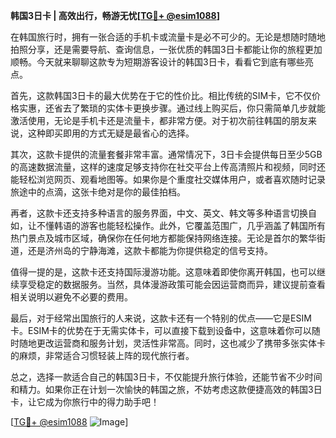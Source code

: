 **韩国3日卡 | 高效出行，畅游无忧[[TG💪+ @esim1088](https://t.me/s/esim1088)]**

在韩国旅行时，拥有一张合适的手机卡或流量卡是必不可少的。无论是想随时随地拍照分享，还是需要导航、查询信息，一张优质的韩国3日卡都能让你的旅程更加顺畅。今天就来聊聊这款专为短期游客设计的韩国3日卡，看看它到底有哪些亮点。

首先，这款韩国3日卡的最大优势在于它的性价比。相比传统的SIM卡，它不仅价格实惠，还省去了繁琐的实体卡更换步骤。通过线上购买后，你只需简单几步就能激活使用，无论是手机卡还是流量卡，都非常方便。对于初次前往韩国的朋友来说，这种即买即用的方式无疑是最省心的选择。

其次，这款卡提供的流量套餐非常丰富。通常情况下，3日卡会提供每日至少5GB的高速数据流量，这样的速度足够支持你在社交平台上传高清照片和视频，同时还能轻松浏览网页、观看地图等。如果你是个重度社交媒体用户，或者喜欢随时记录旅途中的点滴，这张卡绝对是你的最佳拍档。

再者，这款卡还支持多种语言的服务界面，中文、英文、韩文等多种语言切换自如，让不懂韩语的游客也能轻松操作。此外，它覆盖范围广，几乎涵盖了韩国所有热门景点及城市区域，确保你在任何地方都能保持网络连接。无论是首尔的繁华街道，还是济州岛的宁静海滩，这款卡都能为你提供稳定的信号支持。

值得一提的是，这款卡还支持国际漫游功能。这意味着即使你离开韩国，也可以继续享受稳定的数据服务。当然，具体漫游政策可能会因运营商而异，建议提前查看相关说明以避免不必要的费用。

最后，对于经常出国旅行的人来说，这款卡还有一个特别的优点——它是ESIM卡。ESIM卡的优势在于无需实体卡，可以直接下载到设备中，这意味着你可以随时随地更改运营商和服务计划，灵活性非常高。同时，这也减少了携带多张实体卡的麻烦，非常适合习惯轻装上阵的现代旅行者。

总之，选择一款适合自己的韩国3日卡，不仅能提升旅行体验，还能节省不少时间和精力。如果你正在计划一次愉快的韩国之旅，不妨考虑这款便捷高效的韩国3日卡，让它成为你旅行中的得力助手吧！

[[TG💪+ @esim1088](https://t.me/s/esim1088) ![Image](https://i.postimg.cc/4NQfJmqS/Snipaste-2025-05-13-00-14-12.png)]